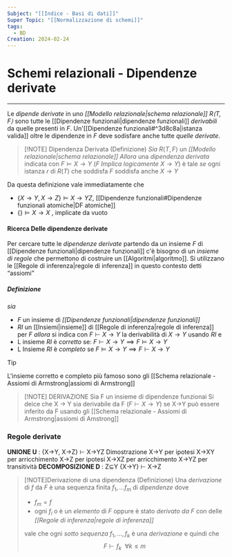 ```yaml
---
Subject: "[[Indice - Basi di dati]]"
Super Topic: "[[Normalizzazione di schemi]]"
tags:
  - BD
Creation: 2024-02-24
---
```


# Schemi relazionali - Dipendenze derivate
---
Le _dipende derivate_ in uno _[[Modello relazionale|schema relazionale]] $R \langle T,F\rangle$_ sono tutte le [[Dipendenze funzionali|dipendenze funzionali]] _derivabili_ da quelle presenti in $F$.
Un'[[Dipendenze funzionali#^3d8c8a|istanza valida]] oltre le dipendenze in $F$ deve sodisfare anche tutte _quelle derivate_.

> [!NOTE] Dipendenza Derivata (Definizione)
> _Sia_ $R \langle T,F\rangle$ un _[[Modello relazionale|schema relazionale]]_
> _Allora_ una _dipendenza derivata_ indicata con 
> $F \models X \rightarrow Y$ ($F$ _Implica logicamente_ $X \rightarrow Y$)
> è tale _se_ ogni istanza $r$ di $R(T)$ che soddisfa $F$ soddisfa anche $X \rightarrow Y$


Da questa definizione vale immediatamente che 
- $\{ X \rightarrow Y,X \rightarrow Z \}\models X \rightarrow YZ$, [[Dipendenze funzionali#Dipendenze funzionali atomiche|DF atomiche]]
- $\{  \} \models X \rightarrow X$ , implicate da vuoto


#### Ricerca Delle dipendenze derivate
Per cercare tutte le _dipendenze derivate_ partendo da un insieme $F$ di [[Dipendenze funzionali|dipendenze funzionali]] c'è bisogno di un _insieme di regole_ che permettono di costruire un [[Algoritmi|algoritmo]]. 
Si utilizzano le [[Regole di inferenza|regole di inferenza]] in questo contesto detti “assiomi”

##### Definizione
_sia_
- $F$ un insieme di _[[Dipendenze funzionali|dipendenze funzionali]]_
- $RI$ un [[Insiemi|insieme]] di [[Regole di inferenza|regole di inferenza]] per $F$
_allora_  si indica con $F \vdash X \rightarrow Y$ la derivabilità di $X \rightarrow Y$ usando $RI$ e
- L insieme $RI$ è _corretto_ se: $F \vdash X \rightarrow Y \implies F \models X \rightarrow Y$
- L Insieme $RI$ è _completo_ se $F \models X \rightarrow Y \implies F \vdash X \rightarrow Y$

> [!tip]
> L'insieme corretto e completo più famoso sono gli [[Schema relazionale - Assiomi di Armstrong|assiomi di Armstrong]]


> [!NOTE] DERIVAZIONE
> Sia F un insieme di dipendenze funzionai
> Si deice che X -> Y sia derivabile da F ($F\vdash X\rightarrow Y$)
> se X->Y può essere inferito da F usando gli [[Schema relazionale - Assiomi di Armstrong|assiomi di Amstrong]]

### Regole derivate

**UNIONE U** : {X->Y, X->Z}  $\vdash$  X->YZ
	Dimostrazione
		X->Y per ipotesi
		X->XY per arricchimento
		X->Z per ipotesi
		X->XZ per arricchimento
		X->YZ per transitività
**DECOMPOSIZIONE D** : Z$\subseteq$Y {X->Y} $\vdash$ X->Z



> [!NOTE]Derivazione di una dipendenza (Definizione)
> Una _derivazione_ di $f$ da $F$ è una sequenza finita $f_{1},\dots f_{m}$ di _dipendenze_ dove 
> - $f_{m}=f$ 
> - ogni $f_{i}$ o è un _elemento_ di $F$ oppure è stato _derivato da_ $F$ con delle _[[Regole di inferenza|regole di inferenza]]_  
> 
> vale che ogni _sotto sequenza_ $f_{1},\dots,f_{k}$ è una _derivazione_ e quindi che $$F \vdash f_{k} \ \ \forall k\leq m$$